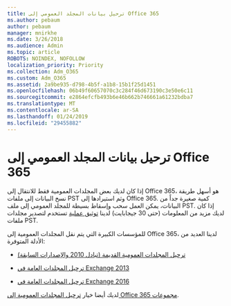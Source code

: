 ```yaml
---
title: ترحيل بيانات المجلد العمومي إلى Office 365
ms.author: pebaum
author: pebaum
manager: mnirkhe
ms.date: 3/26/2018
ms.audience: Admin
ms.topic: article
ROBOTS: NOINDEX, NOFOLLOW
localization_priority: Priority
ms.collection: Adm_O365
ms.custom: Adm_O365
ms.assetid: 2a9be935-d798-4b5f-a1b8-15b1f25d1451
ms.openlocfilehash: 06b49f60657070c3c284f46d673190c3e50e6c11
ms.sourcegitcommit: e2864efcfb493b6e46b662b746661a61232bdba7
ms.translationtype: MT
ms.contentlocale: ar-SA
ms.lasthandoff: 01/24/2019
ms.locfileid: "29455882"
---
```

# <a name="migrate-public-folder-data-to-office-365"></a>ترحيل بيانات المجلد العمومي إلى Office 365

إذا كان لديك بعض المجلدات العمومية فقط للانتقال إلى Office 365، هو أسهل طريقة نسخ البيانات إلى ملفات PST وثم استيرادها إلى Office 365. كمية صغيرة جداً من البيانات، يمكن العمل سحب وإسقاط بسيطة للمجلد العمومي إلى ملف PST. إذا كان لديك مزيد من المعلومات (حتى 30 جيجابايت) لدينا [توثيق عملية](https://technet.microsoft.com/en-us/library/dn874017%28v=exchg.150%29.aspx#PSTMigrate) تستخدم لتصدير مجلدات ملفات PST. 
  
للمؤسسات الكبيرة التي يتم نقل المجلدات العمومية إلى Office 365، لدينا العديد من الأدلة المتوفرة:
  
- [ترحيل المجلدات العمومية القديمة (تبادل 2010 والإصدارات السابقة)](https://technet.microsoft.com/en-us/library/dn874017%28v=exchg.150%29.aspx)
    
- [ترحيل المجلدات العامة في Exchange 2013](https://technet.microsoft.com/en-us/library/mt798260%28v=exchg.150%29.aspx)
    
- [ترحيل المجلدات العامة في Exchange 2016](https://technet.microsoft.com/en-us/library/mt798260%28v=exchg.160%29.aspx)
    
لديك أيضا خيار [ترحيل المجلدات العمومية إلى Office 365 مجموعات](https://technet.microsoft.com/library/mt843872%28v=exchg.150%29.aspx).
  

